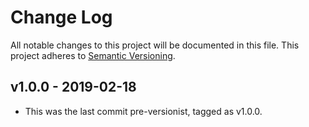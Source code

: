 # Change Log

All notable changes to this project will be documented in this file.
This project adheres to [Semantic Versioning](http://semver.org/).

## v1.0.0 - 2019-02-18
* This was the last commit pre-versionist, tagged as v1.0.0.
